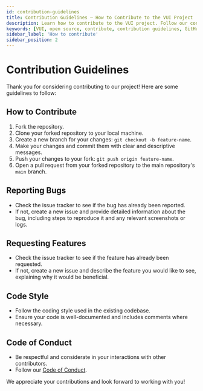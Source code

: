 ```yaml
---
id: contribution-guidelines
title: Contribution Guidelines – How to Contribute to the VUI Project
description: Learn how to contribute to the VUI project. Follow our contribution guidelines to report issues, suggest features, improve documentation, and collaborate with the community.
keywords: [VUI, open source, contribute, contribution guidelines, GitHub, documentation, community, feature request, bug report]
sidebar_label: 'How to contribute'
sidebar_position: 2
---
```


# Contribution Guidelines

Thank you for considering contributing to our project! Here are some guidelines to follow:

## How to Contribute

1. Fork the repository.
2. Clone your forked repository to your local machine.
3. Create a new branch for your changes: `git checkout -b feature-name`.
4. Make your changes and commit them with clear and descriptive messages.
5. Push your changes to your fork: `git push origin feature-name`.
6. Open a pull request from your forked repository to the main repository's `main` branch.

## Reporting Bugs

- Check the issue tracker to see if the bug has already been reported.
- If not, create a new issue and provide detailed information about the bug, including steps to reproduce it and any relevant screenshots or logs.

## Requesting Features

- Check the issue tracker to see if the feature has already been requested.
- If not, create a new issue and describe the feature you would like to see, explaining why it would be beneficial.

## Code Style

- Follow the coding style used in the existing codebase.
- Ensure your code is well-documented and includes comments where necessary.

## Code of Conduct

- Be respectful and considerate in your interactions with other contributors.
- Follow our [Code of Conduct](code-of-conduct.md).

We appreciate your contributions and look forward to working with you!
